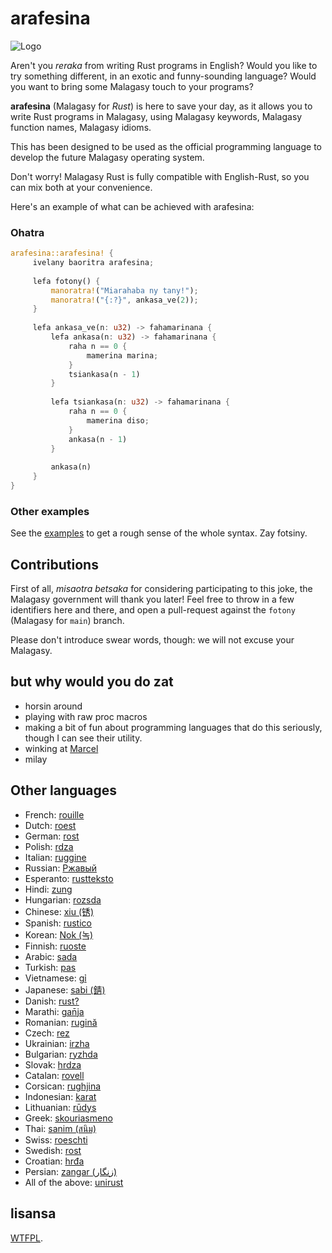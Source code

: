 # arafesina

![Logo](https://github.com/luckasRanarison/nvimrc/assets/101930730/e47f31d9-e79e-45ac-8837-86522f0f6ede)

Aren't you _reraka_ from writing Rust programs in English? Would you like to try something different, in an exotic and
funny-sounding language? Would you want to bring some Malagasy touch to your
programs?

**arafesina** (Malagasy for _Rust_) is here to save your day, as it allows you to
write Rust programs in Malagasy, using Malagasy keywords, Malagasy function names,
Malagasy idioms.

This has been designed to be used as the official programming language to
develop the future Malagasy operating system.

Don't worry!
Malagasy Rust is fully compatible with English-Rust, so you can mix both at your
convenience.

Here's an example of what can be achieved with arafesina:

### Ohatra

```rust
arafesina::arafesina! { 
     ivelany baoritra arafesina; 
  
     lefa fotony() {
         manoratra!("Miarahaba ny tany!"); 
         manoratra!("{:?}", ankasa_ve(2)); 
     } 
 
     lefa ankasa_ve(n: u32) -> fahamarinana { 
         lefa ankasa(n: u32) -> fahamarinana { 
             raha n == 0 { 
                 mamerina marina; 
             } 
             tsiankasa(n - 1) 
         } 
  
         lefa tsiankasa(n: u32) -> fahamarinana { 
             raha n == 0 { 
                 mamerina diso; 
             } 
             ankasa(n - 1) 
         } 
  
         ankasa(n) 
     }
}
```

### Other examples

See the [examples](./examples/src/main.rs) to get a rough sense of the whole
syntax. Zay fotsiny.

## Contributions

First of all, _misaotra betsaka_ for considering participating to this joke, the
Malagasy government will thank you later! Feel free to throw in a few identifiers
here and there, and open a pull-request against the `fotony` (Malagasy for
`main`) branch.

Please don't introduce swear words, though: we will not excuse your Malagasy.

## but why would you do zat

- horsin around
- playing with raw proc macros
- making a bit of fun about programming languages that do this seriously,
  though I can see their utility.
- winking at [Marcel](https://github.com/brouberol/marcel)
- milay

## Other languages

- French: [rouille](https://github.com/bnjbvr/rouille)
- Dutch: [roest](https://github.com/jeroenhd/roest)
- German: [rost](https://github.com/michidk/rost)
- Polish: [rdza](https://github.com/phaux/rdza)
- Italian: [ruggine](https://github.com/DamianX/ruggine)
- Russian: [Ржавый](https://github.com/Sanceilaks/rzhavchina)
- Esperanto: [rustteksto](https://github.com/dscottboggs/rustteksto)
- Hindi: [zung](https://github.com/rishit-khandelwal/zung)
- Hungarian: [rozsda](https://github.com/jozsefsallai/rozsda)
- Chinese: [xiu (锈)](https://github.com/lucifer1004/xiu)
- Spanish: [rustico](https://github.com/UltiRequiem/rustico)
- Korean: [Nok (녹)](https://github.com/Alfex4936/nok)
- Finnish: [ruoste](https://github.com/vkoskiv/ruoste)
- Arabic: [sada](https://github.com/LAYGATOR/sada)
- Turkish: [pas](https://github.com/ekimb/pas)
- Vietnamese: [gỉ](https://github.com/Huy-Ngo/gir)
- Japanese: [sabi (錆)](https://github.com/yuk1ty/sabi)
- Danish: [rust?](https://github.com/LunaTheFoxgirl/rust-dk)
- Marathi: [gan̄ja](https://github.com/pranavgade20/ganja)
- Romanian: [rugină](https://github.com/aionescu/rugina)
- Czech: [rez](https://github.com/radekvit/rez)
- Ukrainian: [irzha](https://github.com/brokeyourbike/irzha)
- Bulgarian: [ryzhda](https://github.com/gavadinov/ryzhda)
- Slovak: [hrdza](https://github.com/TheMessik/hrdza)
- Catalan: [rovell](https://github.com/gborobio73/rovell)
- Corsican: [rughjina](https://github.com/aldebaranzbradaradjan/rughjina)
- Indonesian: [karat](https://github.com/annurdien/karat)
- Lithuanian: [rūdys](https://github.com/TruncatedDinosour/rudys)
- Greek: [skouriasmeno](https://github.com/devlocalhost/skouriasmeno)
- Thai: [sanim (สนิม)](https://github.com/korewaChino/sanim)
- Swiss: [roeschti](https://github.com/Georg-code/roeschti)
- Swedish: [rost](https://github.com/vojd/rost/)
- Croatian: [hrđa](https://github.com/njelich/hrdja)
- Persian: [zangar (زنگار)](https://github.com/ui-ce/zangar)
- All of the above: [unirust](https://github.com/charyan/unirust)

## lisansa

[WTFPL](http://www.wtfpl.net/).
